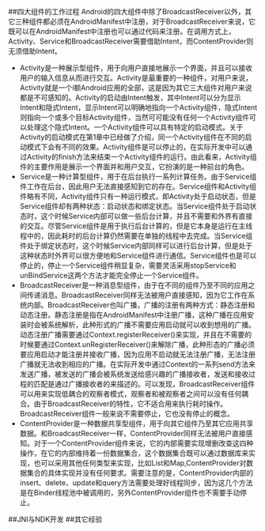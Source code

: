 ##四大组件的工作过程
Android的四大组件中除了BroadcastReceiver以外，其它三种组件都必须在AndroidManifest中注册，对于BroadcastReceiver来说，它既可以在AndroidManifest中注册也可以通过代码来注册。在调用方式上，Activity、Service和BroadcastReceiver需要借助Intent，而ContentProvider则无须借助Intent。

* Activity是一种展示型组件，用于向用户直接地展示一个界面，并且可以接收用户的输入信息从而进行交互。Activity是最重要的一种组件，对用户来说，Activity就是一个i额Android应用的全部，这是因为其它三大组件对用户来说都是不可感知的。Activity的启动由Intent触发，其中Intent可以分为显示Intent和隐式Intent，显示Intent可以明确地指向一个Activity组件，隐式Intent则指向一个或多个目标Activity组件，当然可可能没有任何一个Activity组件可以处理这个隐式Intent。一个Activity组件可以具有特定的启动模式。关于Activity的启动模式在第1章中已经做了介绍，同一个Activity组件在不同的启动模式下会有不同的效果。Activity组件是可以停止的，在实际开发中可以通过Activity的finish方法来结束一个Activity组件的运行。由此看来，Activity组件的主要作用是展示一个界面并和用户交互，它扮演的是一种前台的角色。
* Service是一种计算型组件，用于在后台执行一系列计算任务。由于Service组件工作在后台，因此用户无法直接感知到它的存在。Service组件和Activity组件略有不同，Activity组件只有一种运行模式，即Activity处于启动状态，但是Service组件却有两种状态：启动状态和绑定状态。当Service组件处于启动状态时，这个时候Service内部可以做一些后台计算，并且不需要和外界有直接的交互。尽管Service组件是用于执行后台计算的，但是它本身是运行在主线程中的，因此耗时的后台计算仍然需要在单独的线程中去完成。当Service组件处于绑定状态时，这个时候Service内部同样可以进行后台计算，但是处于这种状态时外界可以很方便地和Service组件进行通信。Service组件也是可以停止的，停止一个Service组件稍显复杂，需要灵活采用stopService和unBindService这两个方法才能完全停止一个Service组件。
* BroadcastReceiver是一种消息型组件，由于在不同的组件乃至不同的应用之间传递消息。BroadcastReceiver同样无法被用户直接感知，因为它工作在系统内部。BroadcastReceiver也叫广播，广播的注册有两种方式：静态注册和动态注册。静态注册是指在AndroidManifest中注册广播，这种广播在应用安装时会被系统解析，此种形式的广播不需要应用启动就可以收到想用的广播。动态注册广播需要通过Context.registerReceiver()来实现，并且在不需要的时候要通过Context.unRegisterReceiver()来解除广播，此种形态的广播必须要应用启动才能注册并接收广播，因为应用不启动就无法注册广播，无法注册广播就无法收到相应的广播。在实际开发中通过Context的一系列send方法来发送广播，被发送的广播会被系统发送给感兴趣的广播接收者，发送和接收过程的匹配是通过广播接收者的<intent-filter>来描述的。可以发现，BroadcastReceiver组件可以用来实现低耦合的观察者模式，观察者和被观察者之间可以没有任何耦合。由于BroadcastReceiver的特性，它不适合用来执行耗时操作。BroadcastReceiver组件一般来说不需要停止，它也没有停止的概念。
* ContentProvider是一种数据共享型组件，用于向其它组件乃至其它应用共享数据。和BroadcastReceiver一样，ContentProvider同样无法被用户直接感知。对于一个ContentProvider组件来说，它的内部需要实现增删改查这四种操作，在它的内部维持着一份数据集合，这个数据集合既可以通过数据库来实现，也可以采用其他任何类型来实现，比如List和Map,ContentProvider对数据集合的具体实现并没有任何要求。需要注意的是，ContentProvider内部的insert、delete、update和query方法需要处理好线程同步，因为这几个方法是在Binder线程池中被调用的，另外ContentProvider组件也不需要手动停止。

##JNI与NDK开发
##其它经验
